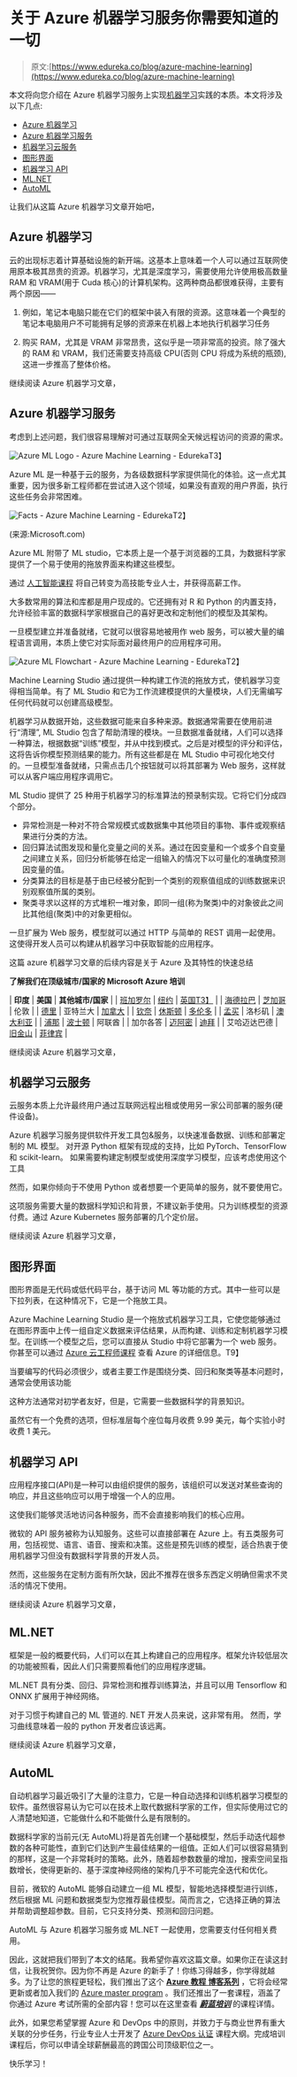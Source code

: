 # 关于 Azure 机器学习服务你需要知道的一切

> 原文:[https://www.edureka.co/blog/azure-machine-learning](https://www.edureka.co/blog/azure-machine-learning)

本文将向您介绍在 Azure 机器学习服务上实现[机器学习](https://www.edureka.co/blog/machine-learning-tutorial/)实践的本质。本文将涉及以下几点:

*   [Azure 机器学习](#AzureMachineLearning)
*   [Azure 机器学习服务](#AzureMachineLearningService)
*   [机器学习云服务](#TheMachineLearningCloudService)
*   [图形界面](#GraphicalInterface)
*   [机器学习 API](#MachineLearningAPI)
*   [ML.NET](#ML.NET)
*   [AutoML](#AutoML)

让我们从这篇 Azure 机器学习文章开始吧，

## **Azure 机器学习**

云的出现标志着计算基础设施的新开端。这基本上意味着一个人可以通过互联网使用原本极其昂贵的资源。机器学习，尤其是深度学习，需要使用允许使用极高数量 RAM 和 VRAM(用于 Cuda 核心)的计算机架构。这两种商品都很难获得，主要有两个原因——

1.  例如，笔记本电脑只能在它们的框架中装入有限的资源。这意味着一个典型的笔记本电脑用户不可能拥有足够的资源来在机器上本地执行机器学习任务

2.  购买 RAM，尤其是 VRAM 非常昂贵，这似乎是一项非常高的投资。除了强大的 RAM 和 VRAM，我们还需要支持高级 CPU(否则 CPU 将成为系统的瓶颈),这进一步推高了整体价格。

继续阅读 Azure 机器学习文章，

## **Azure 机器学习服务**

考虑到上述问题，我们很容易理解对可通过互联网全天候远程访问的资源的需求。

![Azure ML Logo - Azure Machine Learning - Edureka](../Images/cd8e3de0ab94fd51447e15d0286b96c0.png)T3】

Azure ML 是一种基于云的服务，为各级数据科学家提供简化的体验。这一点尤其重要，因为很多新工程师都在尝试进入这个领域，如果没有直观的用户界面，执行这些任务会非常困难。

![Facts - Azure Machine Learning - Edureka](../Images/d068a96e495198387e265c3635c6a965.png)T2】

(来源:Microsoft.com)

Azure ML 附带了 ML studio，它本质上是一个基于浏览器的工具，为数据科学家提供了一个易于使用的拖放界面来构建这些模型。

通过 [人工智能课程](https://www.edureka.co/executive-programs/machine-learning-and-ai) 将自己转变为高技能专业人士，并获得高薪工作。

大多数常用的算法和库都是用户现成的。它还拥有对 R 和 Python 的内置支持，允许经验丰富的数据科学家根据自己的喜好更改和定制他们的模型及其架构。

一旦模型建立并准备就绪，它就可以很容易地被用作 web 服务，可以被大量的编程语言调用，本质上使它对实际面对最终用户的应用程序可用。

![Azure ML Flowchart - Azure Machine Learning - Edureka](../Images/c19700c5f6a1eeb862e7b4b10d8b6df0.png)T2】

Machine Learning Studio 通过提供一种构建工作流的拖放方式，使机器学习变得相当简单。有了 ML Studio 和它为工作流建模提供的大量模块，人们无需编写任何代码就可以创建高级模型。

机器学习从数据开始，这些数据可能来自多种来源。数据通常需要在使用前进行“清理”, ML Studio 包含了帮助清理的模块。一旦数据准备就绪，人们可以选择一种算法，根据数据“训练”模型，并从中找到模式。之后是对模型的评分和评估，这将告诉你模型预测结果的能力。所有这些都是在 ML Studio 中可视化地交付的。一旦模型准备就绪，只需点击几个按钮就可以将其部署为 Web 服务，这样就可以从客户端应用程序调用它。

ML Studio 提供了 25 种用于机器学习的标准算法的预录制实现。它将它们分成四个部分。

*   异常检测是一种对不符合常规模式或数据集中其他项目的事物、事件或观察结果进行分类的方法。
*   回归算法试图发现和量化变量之间的关系。通过在因变量和一个或多个自变量之间建立关系，回归分析能够在给定一组输入的情况下以可量化的准确度预测因变量的值。
*   分类算法的目标是基于由已经被分配到一个类别的观察值组成的训练数据来识别观察值所属的类别。
*   聚类寻求以这样的方式堆积一堆对象，即同一组(称为聚类)中的对象彼此之间比其他组(聚类)中的对象更相似。

一旦扩展为 Web 服务，模型就可以通过 HTTP 与简单的 REST 调用一起使用。这使得开发人员可以构建从机器学习中获取智能的应用程序。

这篇 azure 机器学习文章的后续内容是关于 Azure 及其特性的快速总结

**了解我们在顶级城市/国家的 Microsoft Azure 培训**

| **印度** | **美国** | **其他城市/国家** |
| [班加罗尔](https://www.edureka.co/microsoft-certified-azure-solution-architect-certification-training-bangalore) | [纽约](https://www.edureka.co/microsoft-certified-azure-solution-architect-certification-training-new-york-city) | [英国T3】](https://www.edureka.co/microsoft-certified-azure-solution-architect-certification-training-uk) |
| [海德拉巴](https://www.edureka.co/microsoft-certified-azure-solution-architect-certification-training-hyderabad) | [芝加哥](https://www.edureka.co/microsoft-certified-azure-solution-architect-certification-training-chicago) | 伦敦 |
| [德里](https://www.edureka.co/microsoft-certified-azure-solution-architect-certification-training-delhi) | 亚特兰大 | [加拿大](https://www.edureka.co/microsoft-certified-azure-solution-architect-certification-training-canada) |
| [钦奈](https://www.edureka.co/microsoft-certified-azure-solution-architect-certification-training-chennai) | [休斯顿](https://www.edureka.co/microsoft-certified-azure-solution-architect-certification-training-houston) | [多伦多](https://www.edureka.co/microsoft-certified-azure-solution-architect-certification-training-toronto) |
| [孟买](https://www.edureka.co/microsoft-certified-azure-solution-architect-certification-training-mumbai) | 洛杉矶 | [澳大利亚](https://www.edureka.co/microsoft-certified-azure-solution-architect-certification-training-australia) |
| [浦那](https://www.edureka.co/microsoft-certified-azure-solution-architect-certification-training-pune) | [波士顿](https://www.edureka.co/microsoft-certified-azure-solution-architect-certification-training-boston) | 阿联酋 |
| 加尔各答 | [迈阿密](https://www.edureka.co/microsoft-certified-azure-solution-architect-certification-training-miami) | [迪拜](https://www.edureka.co/microsoft-certified-azure-solution-architect-certification-training-dubai) |
| 艾哈迈达巴德 | [旧金山](https://www.edureka.co/microsoft-certified-azure-solution-architect-certification-training-san-francisco) | [菲律宾](https://www.edureka.co/microsoft-certified-azure-solution-architect-certification-training-philippines) |

继续阅读 Azure 机器学习文章，

## **机器学习云服务**

云服务本质上允许最终用户通过互联网远程出租或使用另一家公司部署的服务(硬件设备)。

Azure 机器学习服务提供软件开发工具包&服务，以快速准备数据、训练和部署定制的 ML 模型。 对开源 Python 框架有现成的支持，比如 PyTorch、TensorFlow 和 scikit-learn。 如果需要构建定制模型或使用深度学习模型，应该考虑使用这个工具

然而，如果你倾向于不使用 Python 或者想要一个更简单的服务，就不要使用它。

这项服务需要大量的数据科学知识和背景，不建议新手使用。只为训练模型的资源付费。通过 Azure Kubernetes 服务部署的几个定价层。

继续阅读 Azure 机器学习文章，

## **图形界面**

图形界面是无代码或低代码平台，基于访问 ML 等功能的方式。其中一些可以是下拉列表，在这种情况下，它是一个拖放工具。

Azure Machine Learning Studio 是一个拖放式机器学习工具，它使您能够通过在图形界面中上传一组自定义数据来评估结果，从而构建、训练和定制机器学习模型。在训练一个模型之后，您可以直接从 Studio 中将它部署为一个 web 服务。你甚至可以通过 [Azure 云工程师课程](https://www.edureka.co/masters-program/azure-cloud-engineer-certification-training) 查看 Azure 的详细信息。T9】

当要编写的代码必须很少，或者主要工作是围绕分类、回归和聚类等基本问题时，通常会使用该功能

这种方法通常对初学者友好，但是，它需要一些数据科学的背景知识。

虽然它有一个免费的选项，但标准层每个座位每月收费 9.99 美元，每个实验小时收费 1 美元。

## **机器学习 API**

应用程序接口(API)是一种可以由组织提供的服务，该组织可以发送对某些查询的响应，并且这些响应可以用于增强一个人的应用。

这使我们能够灵活地访问各种服务，而不会直接影响我们的核心应用。

微软的 API 服务被称为认知服务。这些可以直接部署在 Azure 上。有五类服务可用，包括视觉、语言、语音、搜索和决策。这些是预先训练的模型，适合热衷于使用机器学习但没有数据科学背景的开发人员。

然而，这些服务在定制方面有所欠缺，因此不推荐在很多东西定义明确但需求不灵活的情况下使用。

继续阅读 Azure 机器学习文章，

## **ML.NET**

框架是一般的概要代码，人们可以在其上构建自己的应用程序。框架允许较低层次的功能被照看，因此人们只需要照看他们的应用程序逻辑。

ML.NET 具有分类、回归、异常检测和推荐训练算法，并且可以用 Tensorflow 和 ONNX 扩展用于神经网络。

对于习惯于构建自己的 ML 管道的. NET 开发人员来说，这非常有用。 然而，学习曲线意味着一般的 python 开发者应该远离。

继续阅读 Azure 机器学习文章，

## **AutoML**

自动机器学习最近吸引了大量的注意力，它是一种自动选择和训练机器学习模型的软件。虽然很容易认为它可以在技术上取代数据科学家的工作，但实际使用过它的人清楚地知道，它能做什么和不能做什么是有限制的。

数据科学家的当前元(无 AutoML)将是首先创建一个基础模型，然后手动迭代超参数的各种可能性，直到它们达到产生最佳结果的一组值。正如人们可以很容易猜到的那样，这是一个非常耗时的策略。此外，随着超参数数量的增加，搜索空间呈指数增长，使得更新的、基于深度神经网络的架构几乎不可能完全迭代和优化。

目前，微软的 AutoML 能够自动建立一组 ML 模型，智能地选择模型进行训练，然后根据 ML 问题和数据类型为您推荐最佳模型。简而言之，它选择正确的算法并帮助调整超参数。目前，它只支持分类、预测和回归问题。

AutoML 与 Azure 机器学习服务或 ML.NET 一起使用，您需要支付任何相关费用。

因此，这就把我们带到了本文的结尾。我希望你喜欢这篇文章。如果你正在读这封信，让我祝贺你。因为你不再是 Azure 的新手了！你练习得越多，你学得就越多。为了让您的旅程更轻松，我们推出了这个 [**Azure 教程** **博客系列**](https://www.edureka.co/blog/microsoft-azure-tutorial) ，它将会经常更新或者加入我们的 [Azure master program](https://www.edureka.co/masters-program/azure-cloud-engineer-certification-training) 。我们还推出了一套课程，涵盖了你通过 Azure 考试所需的全部内容！您可以在这里查看 [***蔚蓝培训***](https://www.edureka.co/microsoft-certified-azure-solution-architect-certification-training) 的课程详情。

此外，如果您希望掌握 Azure 和 DevOps 中的原则，并致力于与商业世界有重大关联的分步任务，行业专业人士开发了 [Azure DevOps 认证](https://www.edureka.co/microsoft-azure-devops-solutions-training) 课程大纲。完成培训课程后，你可以申请全球薪酬最高的跨国公司顶级职位之一。

快乐学习！